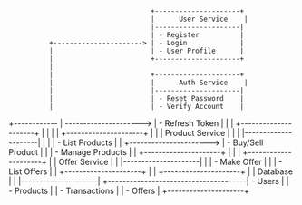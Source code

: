                                        +---------------------+
                                       |      User Service    |
                                       |---------------------|
                                       | - Register          |
              +----------------------> | - Login             |
              |                        | - User Profile      |
              |                        +---------------------+
              |
              |                        +---------------------+
              |                        |      Auth Service    |
              |                        |---------------------|
              |                        | - Reset Password    |
              |                        | - Verify Account    |

+------------ | ---------------------> | - Refresh Token |
| | +---------------------+
| |
| | +---------------------+
| | | Product Service |
| | |---------------------|
| | | - List Products |
| +----------------------> | - Buy/Sell Product |
| | - Manage Products |
| +---------------------+
| |
| +---------------------+
| | Offer Service |
| |---------------------|
| | - Make Offer |
| | - List Offers |
| +---------------------+
|
| +---------------------+
| | Database |
| |---------------------|
+--------------------------------------| - Users |
| - Products |
| - Transactions |
| - Offers |
+---------------------+
